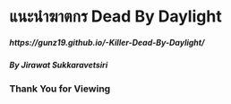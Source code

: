 <h1>แนะนำฆาตกร Dead By Daylight</h1>
<h3ตัวละครเล่นยากแต่ถ้าชำนาญแล้วโอกาศชนะสูง</h3>
<h5>https://gunz19.github.io/-Killer-Dead-By-Daylight/</h5>
<h5>By Jirawat Sukkaravetsiri</h5>
<h3>Thank You for Viewing</h3>

